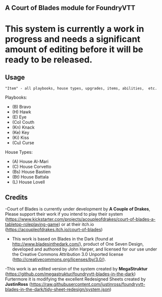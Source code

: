 ## A **Court of Blades** module for FoundryVTT

# This system is currently a work in progress and needs a significant amount of editing before it will be ready to be released.

## Usage
`"Item" - all playbooks, house types, upgrades, items, abilities,  etc.`

Playbooks:
- (B)  Bravo
- (H)  Hawk
- (E)  Eye
- (Co) Couth
- (Kn) Knack
- (Ke) Key
- (Ki) Kiss
- (Cu) Curse

House Types:
- (A)  House Al-Mari
- (C)  House Corvetto
- (Bs)  House Bastien
- (Bt)  House Battala
- (L) House Lovell

[image]: ./images/Court-of-Blades.png" 








## Credits
-Court of Blades is currently under development by **A Couple of Drakes**, Please support their work if you intend to play their system (https://www.kickstarter.com/projects/acoupleofdrakes/court-of-blades-a-tabletop-roleplaying-game) or at their itch.io (https://acoupleofdrakes.itch.io/court-of-blades)
- This work is based on Blades in the Dark (found at http://www.bladesinthedark.com/), product of One Seven Design, developed and authored by John Harper, and licensed for our use under the Creative Commons Attribution 3.0 Unported license (http://creativecommons.org/licenses/by/3.0/).

-This work is an edited version of the system created by **MegaStruktur** (https://github.com/megastruktur/foundryvtt-blades-in-the-dark) Furtermore it is modifying the excellent Redesigned Sheets created by **JustinRoss** (https://raw.githubusercontent.com/justinross/foundryvtt-blades-in-the-dark/tidy-sheet-redesign/system.json) 
